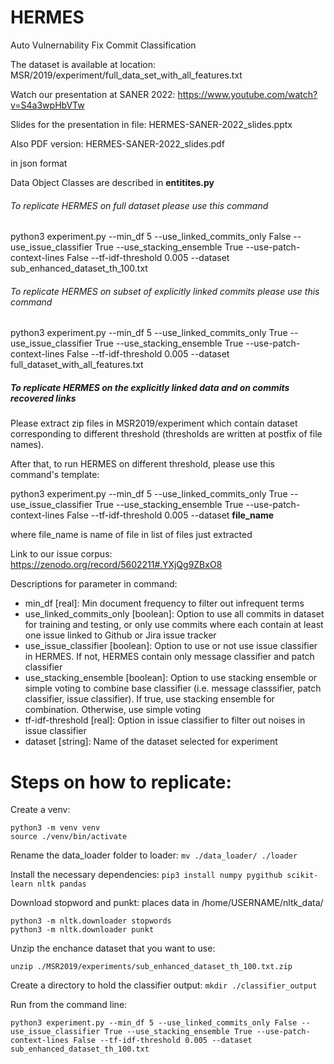 # HERMES
Auto Vulnernability Fix Commit Classification

The dataset is available at location: MSR/2019/experiment/full_data_set_with_all_features.txt

Watch our presentation at SANER 2022: https://www.youtube.com/watch?v=S4a3wpHbVTw

Slides for the presentation in file: HERMES-SANER-2022_slides.pptx

Also PDF version: HERMES-SANER-2022_slides.pdf

in json format

Data Object Classes are described in **entitites.py**

###### To replicate HERMES on full dataset please use this command
python3 experiment.py --min_df 5 --use_linked_commits_only False --use_issue_classifier True --use_stacking_ensemble True --use-patch-context-lines False --tf-idf-threshold 0.005 --dataset sub_enhanced_dataset_th_100.txt

###### To replicate HERMES on subset of explicitly linked commits please use this command
python3 experiment.py --min_df 5 --use_linked_commits_only True --use_issue_classifier True --use_stacking_ensemble True --use-patch-context-lines False --tf-idf-threshold 0.005 --dataset full_dataset_with_all_features.txt

##### To replicate HERMES on the explicitly linked data and on commits recovered links

Please extract zip files in MSR2019/experiment which contain dataset corresponding to different threshold (thresholds are written at postfix of file names).

After that, to run HERMES on different threshold, please use this command's template:

python3 experiment.py --min_df 5 --use_linked_commits_only True --use_issue_classifier True --use_stacking_ensemble True --use-patch-context-lines False --tf-idf-threshold 0.005 --dataset **file_name**

where file_name is name of file in list of files just extracted

Link to our issue corpus: https://zenodo.org/record/5602211#.YXjQg9ZBxO8

Descriptions for parameter in command:
- min_df [real]: Min document frequency to filter out infrequent terms
- use_linked_commits_only [boolean]: Option to use all commits in dataset for training and testing, or only use commits where each contain at least one issue linked to Github or Jira issue tracker
- use_issue_classifier [boolean]: Option to use or not use issue classifier in HERMES. If not, HERMES contain only message classifier and patch classifier
- use_stacking_ensemble [boolean]: Option to use stacking ensemble or simple voting to combine base classifier (i.e. message classsifier, patch classifier, issue classifier). If true, use stacking ensemble for combination. Otherwise, use simple voting
- tf-idf-threshold [real]: Option in issue classifier to filter out noises in issue classifier
- dataset [string]: Name of the dataset selected for experiment


# Steps on how to replicate:
Create a venv:
~~~~
python3 -m venv venv
source ./venv/bin/activate
~~~~

Rename the data_loader folder to loader: ````mv ./data_loader/ ./loader````

Install the necessary dependencies: ````pip3 install numpy pygithub scikit-learn nltk pandas````

Download stopword and punkt: places data in /home/USERNAME/nltk_data/
~~~~
python3 -m nltk.downloader stopwords
python3 -m nltk.downloader punkt
~~~~

Unzip the enchance dataset that you want to use:
~~~~
unzip ./MSR2019/experiments/sub_enhanced_dataset_th_100.txt.zip
~~~~

Create a directory to hold the classifier output: ````mkdir ./classifier_output````

Run from the command line:
~~~~
python3 experiment.py --min_df 5 --use_linked_commits_only False --use_issue_classifier True --use_stacking_ensemble True --use-patch-context-lines False --tf-idf-threshold 0.005 --dataset sub_enhanced_dataset_th_100.txt
~~~~